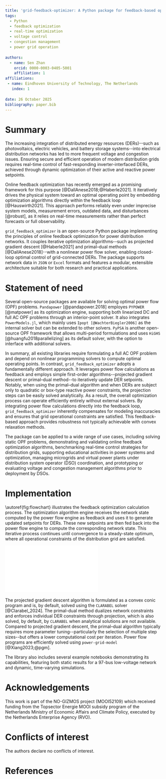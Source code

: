 ```yaml
---
title: 'grid-feedback-optimizer: A Python package for feedback-based optimization of power grids'
tags:
  - Python
  - feedback optimization
  - real-time optimization
  - voltage control
  - congestion management
  - power grid operation

authors:
  - name: Sen Zhan
    orcid: 0000-0003-0405-5001
    affiliation: 1
affiliations:
 - name: Eindhoven University of Technology, The Netherlands
   index: 1

date: 26 October 2025
bibliography: paper.bib
---
```


# Summary


The increasing integration of distributed energy resources (DERs)--such as photovoltaics, electric vehicles, and battery storage systems--into electrical distribution networks has led to more frequent voltage and congestion issues. Ensuring secure and efficient operation of modern distribution grids requires real-time control of fast-responding inverter-interfaced DERs, achieved through dynamic optimization of their active and reactive power setpoints.

Online feedback optimization has recently emerged as a promising framework for this purpose [@DallAnese2018;@Haberle2021]. It iteratively drives the physical system toward an optimal operating point by embedding optimization algorithms directly within the feedback loop [@Hauswirth2021]. This approach performs reliably even under imprecise system models, measurement errors, outdated data, and disturbances [@robust], as it relies on real-time measurements rather than perfect forecasts or full observability.

`grid_feedback_optimizer` is an open-source Python package implementing the principles of online feedback optimization for power distribution networks. It couples iterative optimization algorithms--such as projected gradient descent [@Haberle2021] and primal–dual methods [@DallAnese2018]--with a nonlinear power flow solver, enabling closed-loop optimal control of grid-connected DERs. The package supports network data in `JSON` or `Excel` formats and features a modular, extensible architecture suitable for both research and practical applications.

# Statement of need

Several open-source packages are available for solving optimal power flow (OPF) problems. `Pandapower` [@pandapower.2018] employes `PYPOWER` [@matpower] as its optimization engine, supporting both linearized DC and full AC OPF problems through an interior-point solver. It also integrates `PowerModels.jl`, which mainly uses `Ipopt [@WachterBiegler2006]` as the internal solver but can be extended to other solvers.  `PyPSA` is another open-source OPF framework that allows multi-period formulations and uses `HiGHS` [@huangfu2018parallelizing] as its default solver, with the option to interface with additional solvers.

In summary, all existing libraries require formulating a full AC OPF problem and depend on nonlinear programming solvers to compute optimal operating points. In contrast, `grid_feedback_optimizer` adopts a fundamentally different approach. It leverages power flow calculations as feedback and employs simple first-order algorithms--projected gradient descent or primal–dual method--to iteratively update DER setpoints. Notably, when using the primal–dual algorithm and when DERs are subject only to quadratic or box-type reactive power constraints, the projection steps can be easily solved analytically. As a result, the overall optimization process can operate efficiently entirely without external solvers. By integrating power flow calculations directly into the feedback loop, `grid_feedback_optimizer` inherently compensates for modeling inaccuracies and ensures that grid operational constraints are satisfied. This feedback-based approach provides robustness not typically achievable with convex relaxation methods.

The package can be applied to a wide range of use cases, including solving static OPF problems, demonstrating and validating online feedback optimization algorithms, benchmarking real-time control strategies for distribution grids, supporting educational activities in power systems and optimization, managing microgrids and virtual power plants under distribution system operator (DSO) coordination, and prototyping or evaluating voltage and congestion management algorithms prior to deployment by DSOs.


# Implementation

\autoref{fig:flowchart} illustrates the feedback optimization calculation process. The optimization algorithm engine receives the network state computed by the power flow engine as feedback and uses it to generate updated setpoints for DERs. These new setpoints are then fed back into the power flow engine to compute the corresponding network state. This iterative process continues until convergence to a steady-state optimum, where all operational constraints of the distribution grid are satisfied.

![Flowchart of the feedback optimization calculation process. \label{fig:flowchart}](Flowchart.pdf)

The projected gradient descent algorithm is formulated as a convex conic program and is, by default, solved using the `CLARABEL` solver [@Clarabel_2024]. The primal-dual method dualizes network constraints and enforces individual DER constraints through projection, which is also solved, by default, by `CLARABEL` when analytical solutions are not available. Compared to projected gradient descent, the primal–dual algorithm typically requires more parameter tuning--particularly the selection of multiple step sizes--but offers a lower computational cost per iteration. Power flow programs are efficiently solved using `power-grid-model` [@Xiang2023;@pgm]. 


The library also includes several example notebooks demonstrating its capabilities, featuring both static results for a 97-bus low-voltage network and dynamic, time-varying simulations.



# Acknowledgements

This work is part of the NO-GIZMOS project (MOOI52109) which received funding from the Topsector Energie MOOI subsidy program of the Netherlands Ministry of Economic Affairs and Climate Policy, executed by the Netherlands Enterprise Agency (RVO).

# Conflicts of interest
The authors declare no conflicts of interest.


# References